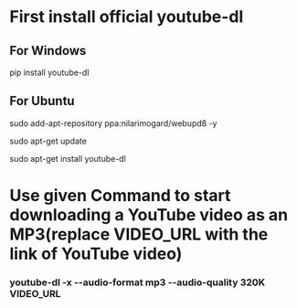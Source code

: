 # First install official youtube-dl
## For Windows
pip install youtube-dl 
## For Ubuntu
sudo add-apt-repository ppa:nilarimogard/webupd8 -y

sudo apt-get update

sudo apt-get install youtube-dl

# Use given Command to start downloading a YouTube video as an MP3(replace VIDEO_URL with the link of YouTube video)
### youtube-dl -x --audio-format mp3 --audio-quality 320K VIDEO_URL

